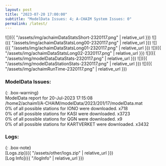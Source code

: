 ```yaml
---
layout: post
title: "2023-07-20 17:00:00"
subtitle: "ModelData Issues: 4; A-CHAIM System Issues: 0"
permalink: /latest/
---
```


![]({{ "/assets/img/achaimDataStatsShort-2320117.png" | relative_url }})
![]({{ "/assets/img/achaimDataStatsLong00-2320117.png" | relative_url }})
![]({{ "/assets/img/achaimDataStatsLong01-2320117.png" | relative_url }})
![]({{ "/assets/img/achaimDataStatsLong02-2320117.png" | relative_url }})
![]({{ "/assets/img/modelDataDataStats-2320117.png" | relative_url }})
![]({{ "/assets/img/modelDataStationStats-2320117.png" | relative_url }})
![]({{ "/assets/img/achaimRunTime-2320117.png" | relative_url }})


### ModelData Issues:  
  
{: .box-warning}  
 ModelData report for 20-Jul-2023 17:15:08   
 /home2/achaim1/A-CHAIM/modelData/2023/201/17/modelData.mat   
 0% of all possible stations for IONO were downloaded. x718   
 0% of all possible stations for KASI were downloaded. x3723   
 0% of all possible stations for QGN were downloaded. x9   
 0% of all possible stations for KARTVERKET were downloaded. x3432   
  


### Logs:  
  
{: .box-note}  
[Logs.zip]({{ "/assets/other/logs.zip" | relative_url }})  
[Log Info]({{ "/logInfo" | relative_url }})  
